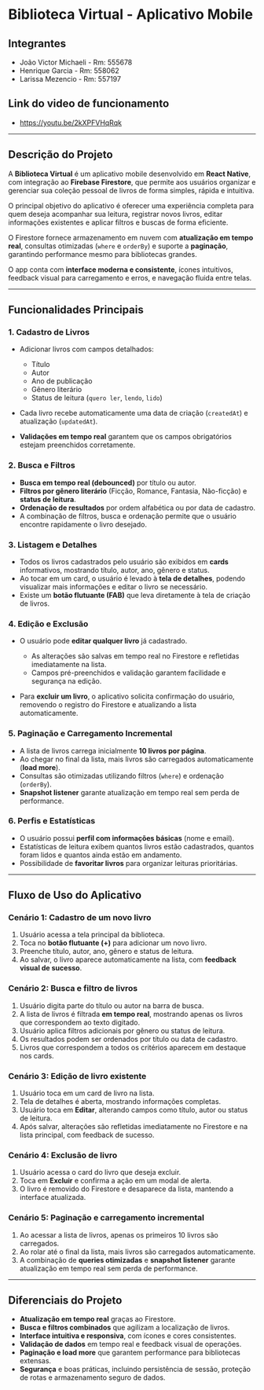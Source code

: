 # Biblioteca Virtual - Aplicativo Mobile

## Integrantes

* João Victor Michaeli - Rm: 555678
* Henrique Garcia      - Rm: 558062
* Larissa Mezencio     - Rm: 557197

## Link do video de funcionamento

* https://youtu.be/2kXPFVHqRqk

---

## Descrição do Projeto

A **Biblioteca Virtual** é um aplicativo mobile desenvolvido em **React Native**, com integração ao **Firebase Firestore**, que permite aos usuários organizar e gerenciar sua coleção pessoal de livros de forma simples, rápida e intuitiva.

O principal objetivo do aplicativo é oferecer uma experiência completa para quem deseja acompanhar sua leitura, registrar novos livros, editar informações existentes e aplicar filtros e buscas de forma eficiente.

O Firestore fornece armazenamento em nuvem com **atualização em tempo real**, consultas otimizadas (`where` e `orderBy`) e suporte a **paginação**, garantindo performance mesmo para bibliotecas grandes.

O app conta com **interface moderna e consistente**, ícones intuitivos, feedback visual para carregamento e erros, e navegação fluida entre telas.

---

## Funcionalidades Principais

### 1. Cadastro de Livros

* Adicionar livros com campos detalhados:

  * Título
  * Autor
  * Ano de publicação
  * Gênero literário
  * Status de leitura (`quero ler`, `lendo`, `lido`)
* Cada livro recebe automaticamente uma data de criação (`createdAt`) e atualização (`updatedAt`).
* **Validações em tempo real** garantem que os campos obrigatórios estejam preenchidos corretamente.

### 2. Busca e Filtros

* **Busca em tempo real (debounced)** por título ou autor.
* **Filtros por gênero literário** (Ficção, Romance, Fantasia, Não-ficção) e **status de leitura**.
* **Ordenação de resultados** por ordem alfabética ou por data de cadastro.
* A combinação de filtros, busca e ordenação permite que o usuário encontre rapidamente o livro desejado.

### 3. Listagem e Detalhes

* Todos os livros cadastrados pelo usuário são exibidos em **cards** informativos, mostrando título, autor, ano, gênero e status.
* Ao tocar em um card, o usuário é levado à **tela de detalhes**, podendo visualizar mais informações e editar o livro se necessário.
* Existe um **botão flutuante (FAB)** que leva diretamente à tela de criação de livros.

### 4. Edição e Exclusão

* O usuário pode **editar qualquer livro** já cadastrado.

  * As alterações são salvas em tempo real no Firestore e refletidas imediatamente na lista.
  * Campos pré-preenchidos e validação garantem facilidade e segurança na edição.
* Para **excluir um livro**, o aplicativo solicita confirmação do usuário, removendo o registro do Firestore e atualizando a lista automaticamente.

### 5. Paginação e Carregamento Incremental

* A lista de livros carrega inicialmente **10 livros por página**.
* Ao chegar no final da lista, mais livros são carregados automaticamente (**load more**).
* Consultas são otimizadas utilizando filtros (`where`) e ordenação (`orderBy`).
* **Snapshot listener** garante atualização em tempo real sem perda de performance.

### 6. Perfis e Estatísticas

* O usuário possui **perfil com informações básicas** (nome e email).
* Estatísticas de leitura exibem quantos livros estão cadastrados, quantos foram lidos e quantos ainda estão em andamento.
* Possibilidade de **favoritar livros** para organizar leituras prioritárias.

---

## Fluxo de Uso do Aplicativo

### Cenário 1: Cadastro de um novo livro

1. Usuário acessa a tela principal da biblioteca.
2. Toca no **botão flutuante (+)** para adicionar um novo livro.
3. Preenche título, autor, ano, gênero e status de leitura.
4. Ao salvar, o livro aparece automaticamente na lista, com **feedback visual de sucesso**.

### Cenário 2: Busca e filtro de livros

1. Usuário digita parte do título ou autor na barra de busca.
2. A lista de livros é filtrada **em tempo real**, mostrando apenas os livros que correspondem ao texto digitado.
3. Usuário aplica filtros adicionais por gênero ou status de leitura.
4. Os resultados podem ser ordenados por título ou data de cadastro.
5. Livros que correspondem a todos os critérios aparecem em destaque nos cards.

### Cenário 3: Edição de livro existente

1. Usuário toca em um card de livro na lista.
2. Tela de detalhes é aberta, mostrando informações completas.
3. Usuário toca em **Editar**, alterando campos como título, autor ou status de leitura.
4. Após salvar, alterações são refletidas imediatamente no Firestore e na lista principal, com feedback de sucesso.

### Cenário 4: Exclusão de livro

1. Usuário acessa o card do livro que deseja excluir.
2. Toca em **Excluir** e confirma a ação em um modal de alerta.
3. O livro é removido do Firestore e desaparece da lista, mantendo a interface atualizada.

### Cenário 5: Paginação e carregamento incremental

1. Ao acessar a lista de livros, apenas os primeiros 10 livros são carregados.
2. Ao rolar até o final da lista, mais livros são carregados automaticamente.
3. A combinação de **queries otimizadas** e **snapshot listener** garante atualização em tempo real sem perda de performance.

---

## Diferenciais do Projeto

* **Atualização em tempo real** graças ao Firestore.
* **Busca e filtros combinados** que agilizam a localização de livros.
* **Interface intuitiva e responsiva**, com ícones e cores consistentes.
* **Validação de dados** em tempo real e feedback visual de operações.
* **Paginação e load more** que garantem performance para bibliotecas extensas.
* **Segurança** e boas práticas, incluindo persistência de sessão, proteção de rotas e armazenamento seguro de dados.
